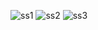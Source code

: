 ![ss1](https://user-images.githubusercontent.com/71823597/114378389-53e45180-9b90-11eb-90cf-aef3a77a1319.jpg)
![ss2](https://user-images.githubusercontent.com/71823597/114378394-5646ab80-9b90-11eb-9573-b159d4800e1c.jpg)
![ss3](https://user-images.githubusercontent.com/71823597/114378403-58106f00-9b90-11eb-9bc2-57aa89e80b33.jpg)
